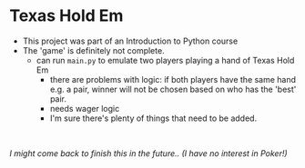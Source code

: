 # Texas Hold Em
- This project was part of an Introduction to Python course
- The 'game' is definitely not complete.
  - can run `main.py` to emulate two players playing a hand of Texas Hold Em<br>
    - there are problems with logic: if both players have the same hand e.g. a pair, winner will not be chosen based on who has the 'best' pair.
    - needs wager logic
    - I'm sure there's plenty of things that need to be added.<br>
    
<br>


*I might come back to finish this in the future.. (I have no interest in Poker!)*
